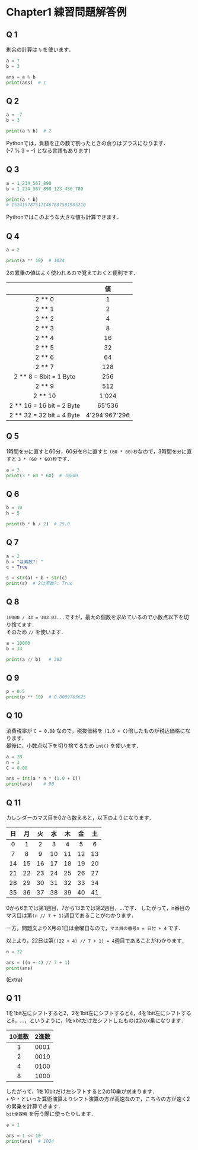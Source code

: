 # Chapter1 練習問題解答例

## Q 1

剰余の計算は `%` を使います．  

```python
a = 7
b = 3

ans = a % b
print(ans)  # 1
```


## Q 2

```python
a = -7
b = 3

print(a % b)  # 2
```

Pythonでは，負数を正の数で割ったときの余りはプラスになります．  
(-7 % 3 = -1 となる言語もあります)


## Q 3

```python
a = 1_234_567_890
b = 1_234_567_890_123_456_789

print(a * b)
# 1524157875171467887501905210
```

Pythonではこのような大きな値も計算できます．  


## Q 4

```python
a = 2

print(a ** 10)  # 1024
```

2の累乗の値はよく使われるので覚えておくと便利です．  

|                           |      値       |
| :-----------------------: | :-----------: |
|          2 ** 0           |       1       |
|          2 ** 1           |       2       |
|          2 ** 2           |       4       |
|          2 ** 3           |       8       |
|          2 ** 4           |      16       |
|          2 ** 5           |      32       |
|          2 ** 6           |      64       |
|          2 ** 7           |      128      |
|  2 ** 8  = 8bit = 1 Byte  |      256      |
|          2 ** 9           |      512      |
|          2 ** 10          |     1'024     |
| 2 ** 16 = 16 bit = 2 Byte |    65'536     |
| 2 ** 32 = 32 bit = 4 Byte | 4'294'967'296 |


## Q 5

1時間を`分`に直すと60分，60分を`秒`に直すと `(60 * 60)秒`なので，3時間を`分`に直すと `3 * (60 * 60)秒`です．


```python
a = 3
print(3 * 60 * 60)  # 10800
```


## Q 6

```python
b = 10
h = 5

print(b * h / 2)  # 25.0
```

## Q 7

```python
a = 2
b = "は素数?: "
c = True

s = str(a) + b + str(c)
print(s)  # 2は素数?: True
```


## Q 8

`10000 / 33 = 303.03...`ですが，最大の個数を求めているので小数点以下を切り捨てます．  
そのため `//` を使います．  

```python
a = 10000
b = 33

print(a // b)   # 303
```


## Q 9

```python
p = 0.5
print(p ** 10)  # 0.0009765625
```


## Q 10

消費税率が `C = 0.08` なので，税抜価格を `(1.0 + C)`倍したものが税込価格になります．  
最後に，小数点以下を切り捨てるため `int()` を使います．  

```python
a = 28
n = 3
C = 0.08

ans = int(a * n * (1.0 + C))
print(ans)    # 90
```

## Q 11

カレンダーのマス目を0から数えると，以下のようになります．  

|  日   |  月   |  火   |  水   |  木   |  金   |  土   |
| :---: | :---: | :---: | :---: | :---: | :---: | :---: |
|   0   |   1   |   2   |   3   |   4   |   5   |   6   |
|   7   |   8   |   9   |  10   |  11   |  12   |  13   |
|  14   |  15   |  16   |  17   |  18   |  19   |  20   |
|  21   |  22   |  23   |  24   |  25   |  26   |  27   |
|  28   |  29   |  30   |  31   |  32   |  33   |  34   |
|  35   |  36   |  37   |  38   |  39   |  40   |  41   |

0から6までは第1週目，7から13までは第2週目，...です．
したがって，n番目のマス目は第`(n // 7 + 1)`週目であることがわかります．  

一方，問題文よりX月の1日は金曜日なので，`マス目の番号n = 日付 + 4` です．  

以上より，22日は第`((22 + 4) // 7 + 1) = 4`週目であることがわかります．  

```python
n = 22

ans = ((n + 4) // 7 + 1)
print(ans)
```

(Extra)

## Q 11

1を1bit左にシフトすると2，2を1bit左にシフトすると4，4を1bit左にシフトすると8，...，というように，1をxbitだけ左シフトしたものは2のx乗になります．  

| 10進数 | 2進数 |
| :----: | :---: |
|   1    | 0001  |
|   2    | 0010  |
|   4    | 0100  |
|   8    | 1000  |

したがって，1を10bitだけ左シフトすると2の10乗が求まります．  
`+` や `*` といった算術演算よりシフト演算の方が高速なので，こちらの方が速く2の累乗を計算できます．  
`bit全探索` を行う際に使ったりします．  

```python
a = 1

ans = 1 << 10
print(ans)  # 1024
```
